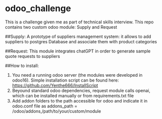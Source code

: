 # odoo_challenge

This is a challenge given me as part of technical skills interview.
This repo contains two custom odoo module: Supply and Request

##Supply:
A prototype of suppliers management system: it allows to add suppliers to postgres Database and associate them with product categories

##Request:
This module integrates chatGPT in order to generate sample quote requests to suppliers

##How to install:
1) You need a running odoo server (the modules were developed in odoo16). Simple installation script can be found here:
    https://github.com/Yenthe666/InstallScript
2) Beyound standard odoo dependencies, request module calls openai, which can be installed manually or from requirements.txt file 
3) Add addon folders to the path accessible for odoo and indicate it in odoo.conf file as
   addons_path = /odoo/addons,/path/to/your/custom/module
